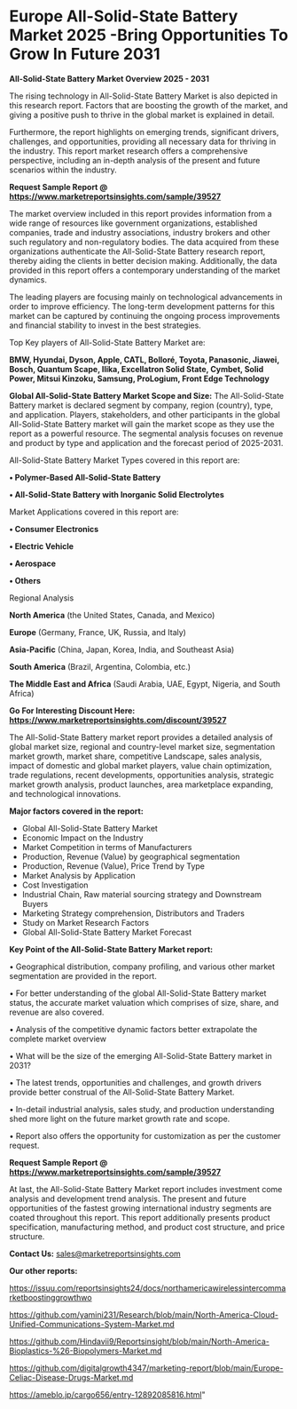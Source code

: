 # Europe All-Solid-State Battery Market 2025 -Bring Opportunities To Grow In Future 2031

<Strong> All-Solid-State Battery Market Overview 2025 - 2031</strong>

The rising technology in All-Solid-State Battery Market is also depicted in this research report. Factors that are boosting the growth of the market, and giving a positive push to thrive in the global market is explained in detail.

Furthermore, the report highlights on emerging trends, significant drivers, challenges, and opportunities, providing all necessary data for thriving in the industry. This report market research offers a comprehensive perspective, including an in-depth analysis of the present and future scenarios within the industry.

<strong>Request Sample Report @ <a href=https://www.marketreportsinsights.com/sample/39527>https://www.marketreportsinsights.com/sample/39527</a></strong>

The market overview included in this report provides information from a wide range of resources like government organizations, established companies, trade and industry associations, industry brokers and other such regulatory and non-regulatory bodies. The data acquired from these organizations authenticate the All-Solid-State Battery research report, thereby aiding the clients in better decision making. Additionally, the data provided in this report offers a contemporary understanding of the market dynamics.

The leading players are focusing mainly on technological advancements in order to improve efficiency. The long-term development patterns for this market can be captured by continuing the ongoing process improvements and financial stability to invest in the best strategies.

Top Key players of All-Solid-State Battery Market are:

<strong>BMW, Hyundai, Dyson, Apple, CATL, Bolloré, Toyota, Panasonic, Jiawei, Bosch, Quantum Scape, Ilika, Excellatron Solid State, Cymbet, Solid Power, Mitsui Kinzoku, Samsung, ProLogium, Front Edge Technology</strong>

<strong><b>Global All-Solid-State Battery Market Scope and Size:</b></strong>
The All-Solid-State Battery market is declared segment by company, region (country), type, and application. Players, stakeholders, and other participants in the global All-Solid-State Battery market will gain the market scope as they use the report as a powerful resource. The segmental analysis focuses on revenue and product by type and application and the forecast period of 2025-2031.

All-Solid-State Battery Market Types covered in this report are:

<strong>•  Polymer-Based All-Solid-State Battery

•  All-Solid-State Battery with Inorganic Solid Electrolytes</strong>

Market Applications covered in this report are:

<strong>•  Consumer Electronics

•  Electric Vehicle

•  Aerospace

•  Others</strong> 

Regional Analysis

<strong>North America</strong> (the United States, Canada, and Mexico)

<strong>Europe</strong> (Germany, France, UK, Russia, and Italy)

<strong>Asia-Pacific</strong> (China, Japan, Korea, India, and Southeast Asia)

<strong>South America</strong> (Brazil, Argentina, Colombia, etc.)

<strong>The Middle East and Africa</strong> (Saudi Arabia, UAE, Egypt, Nigeria, and South Africa)

<strong>Go For Interesting Discount Here: <a href=https://www.marketreportsinsights.com/discount/39527>https://www.marketreportsinsights.com/discount/39527</a></strong>

The All-Solid-State Battery market report provides a detailed analysis of global market size, regional and country-level market size, segmentation market growth, market share, competitive Landscape, sales analysis, impact of domestic and global market players, value chain optimization, trade regulations, recent developments, opportunities analysis, strategic market growth analysis, product launches, area marketplace expanding, and technological innovations.

<strong><b>Major factors covered in the report:</b></strong>
<ul>
  <li>Global All-Solid-State Battery Market </li>
  <li>Economic Impact on the Industry</li>
  <li>Market Competition in terms of Manufacturers</li>
  <li>Production, Revenue (Value) by geographical segmentation</li>
  <li>Production, Revenue (Value), Price Trend by Type</li>
  <li>Market Analysis by Application</li>
  <li>Cost Investigation</li>
  <li>Industrial Chain, Raw material sourcing strategy and Downstream Buyers</li>
  <li>Marketing Strategy comprehension, Distributors and Traders</li>
  <li>Study on Market Research Factors</li>
  <li>Global All-Solid-State Battery Market Forecast</li>
</ul>

<strong><b>Key Point of the All-Solid-State Battery Market report:</b></strong>

• Geographical distribution, company profiling, and various other market segmentation are provided in the report.

• For better understanding of the global All-Solid-State Battery market status, the accurate market valuation which comprises of size, share, and revenue are also covered.

• Analysis of the competitive dynamic factors better extrapolate the complete market overview

• What will be the size of the emerging All-Solid-State Battery market in 2031?

• The latest trends, opportunities and challenges, and growth drivers provide better construal of the All-Solid-State Battery Market.

• In-detail industrial analysis, sales study, and production understanding shed more light on the future market growth rate and scope.

• Report also offers the opportunity for customization as per the customer request.

<strong>Request Sample Report @ <a href=https://www.marketreportsinsights.com/sample/39527>https://www.marketreportsinsights.com/sample/39527</a></strong>

At last, the All-Solid-State Battery Market report includes investment come analysis and development trend analysis. The present and future opportunities of the fastest growing international industry segments are coated throughout this report. This report additionally presents product specification, manufacturing method, and product cost structure, and price structure.

<strong>Contact Us:</strong>
sales@marketreportsinsights.com

<strong>Our other reports:</strong>

<a href=https://issuu.com/reportsinsights24/docs/northamericawirelessintercommarketboostinggrowthwo>https://issuu.com/reportsinsights24/docs/northamericawirelessintercommarketboostinggrowthwo</a>

<a href=https://github.com/yamini231/Research/blob/main/North-America-Cloud-Unified-Communications-System-Market.md>https://github.com/yamini231/Research/blob/main/North-America-Cloud-Unified-Communications-System-Market.md</a>

<a href=https://github.com/Hindavii9/Reportsinsight/blob/main/North-America-Bioplastics-%26-Biopolymers-Market.md>https://github.com/Hindavii9/Reportsinsight/blob/main/North-America-Bioplastics-%26-Biopolymers-Market.md</a>

<a href=https://github.com/digitalgrowth4347/marketing-report/blob/main/Europe-Celiac-Disease-Drugs-Market.md>https://github.com/digitalgrowth4347/marketing-report/blob/main/Europe-Celiac-Disease-Drugs-Market.md</a>

<a href=https://ameblo.jp/cargo656/entry-12892085816.html>https://ameblo.jp/cargo656/entry-12892085816.html</a>"

